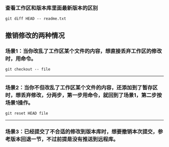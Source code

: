 ### 查看工作区和版本库里面最新版本的区别
`git diff HEAD -- readme.txt`

## 撤销修改的两种情况
### 场景1：当你改乱了工作区某个文件的内容，想直接丢弃工作区的修改时，用命令。
`git checkout -- file`
** **

### 场景2：当你不但改乱了工作区某个文件的内容，还添加到了暂存区时，想丢弃修改，分两步，第一步用命令，就回到了场景1，第二步按场景1操作。
`git reset HEAD file`
** **

### 场景3：已经提交了不合适的修改到版本库时，想要撤销本次提交，参考版本回退一节，不过前提是没有推送到远程库。

